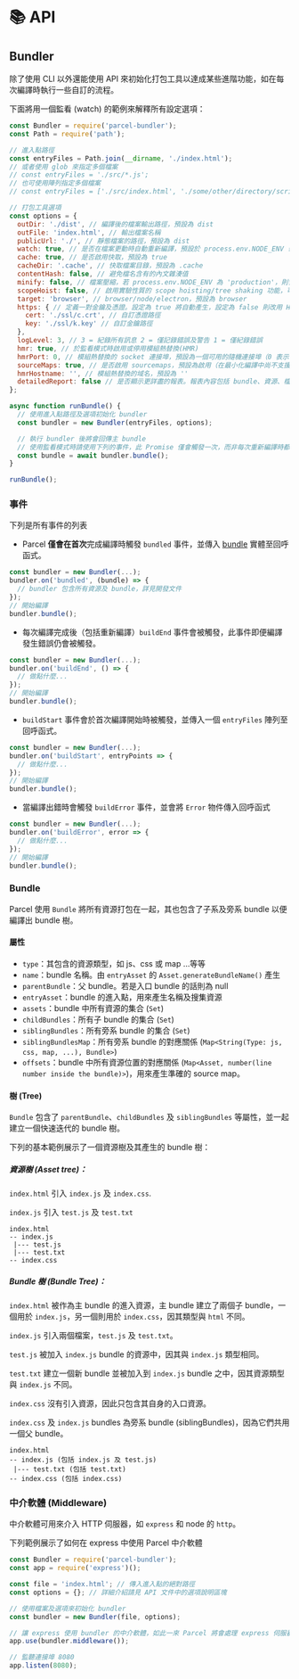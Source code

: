 # 📚 API

## Bundler

除了使用 CLI 以外還能使用 API 來初始化打包工具以達成某些進階功能，如在每次編譯時執行一些自訂的流程。

下面將用一個監看 (watch) 的範例來解釋所有設定選項：

```Javascript
const Bundler = require('parcel-bundler');
const Path = require('path');

// 進入點路徑
const entryFiles = Path.join(__dirname, './index.html');
// 或者使用 glob 來指定多個檔案
// const entryFiles = './src/*.js';
// 也可使用陣列指定多個檔案
// const entryFiles = ['./src/index.html', './some/other/directory/scripts.js'];

// 打包工具選項
const options = {
  outDir: './dist', // 編譯後的檔案輸出路徑，預設為 dist
  outFile: 'index.html', // 輸出檔案名稱
  publicUrl: './', // 靜態檔案的路徑，預設為 dist
  watch: true, // 是否在檔案更動時自動重新編譯，預設於 process.env.NODE_ENV !== 'production' 時啟用
  cache: true, // 是否啟用快取，預設為 true
  cacheDir: '.cache', // 快取檔案目錄，預設為 .cache
  contentHash: false, // 避免檔名含有的內文雜湊值
  minify: false, // 檔案壓縮，若 process.env.NODE_ENV 為 'production'，則會自動啟用
  scopeHoist: false, // 啟用實驗性質的 scope hoisting/tree shaking 功能，可減少 bundle 的大小
  target: 'browser', // browser/node/electron，預設為 browser
  https: { // 定義一對金鑰及憑證。設定為 true 將自動產生，設定為 false 則改用 HTTP
    cert: './ssl/c.crt', // 自訂憑證路徑
    key: './ssl/k.key' // 自訂金鑰路徑
  },
  logLevel: 3, // 3 = 紀錄所有訊息 2 = 僅記錄錯誤及警告 1 = 僅紀錄錯誤
  hmr: true, // 於監看模式時啟用或停用模組熱替換(HMR)
  hmrPort: 0, // 模組熱替換的 socket 連接埠，預設為一個可用的隨機連接埠（0 表示可用的隨機連接埠）
  sourceMaps: true, // 是否啟用 sourcemaps，預設為啟用（在最小化編譯中尚不支援）
  hmrHostname: '', // 模組熱替換的域名，預設為 ''
  detailedReport: false // 是否顯示更詳盡的報表。報表內容包括 bundle、資源、檔案大小及編譯時間等，預設為 false。報表僅在 watch 停用的情況下才會顯示
};

async function runBundle() {
  // 使用進入點路徑及選項初始化 bundler
  const bundler = new Bundler(entryFiles, options);

  // 執行 bundler 後將會回傳主 bundle
  // 使用監看模式時請使用下列的事件，此 Promise 僅會觸發一次，而非每次重新編譯時都會觸發。
  const bundle = await bundler.bundle();
}

runBundle();
```

### 事件

下列是所有事件的列表

- Parcel **僅會在首次**完成編譯時觸發 `bundled` 事件，並傳入 [bundle](#bundle) 實體至回呼函式。

```Javascript
const bundler = new Bundler(...);
bundler.on('bundled', (bundle) => {
  // bundler 包含所有資源及 bundle，詳見開發文件
});
// 開始編譯
bundler.bundle();
```

- 每次編譯完成後（包括重新編譯）`buildEnd` 事件會被觸發，此事件即便編譯發生錯誤仍會被觸發。

```Javascript
const bundler = new Bundler(...);
bundler.on('buildEnd', () => {
  // 做點什麼...
});
// 開始編譯
bundler.bundle();
```

- `buildStart` 事件會於首次編譯開始時被觸發，並傳入一個 `entryFiles` 陣列至回呼函式。

```Javascript
const bundler = new Bundler(...);
bundler.on('buildStart', entryPoints => {
  // 做點什麼...
});
// 開始編譯
bundler.bundle();
```

- 當編譯出錯時會觸發 `buildError` 事件，並會將 `Error` 物件傳入回呼函式

```Javascript
const bundler = new Bundler(...);
bundler.on('buildError', error => {
  // 做點什麼...
});
// 開始編譯
bundler.bundle();
```

### Bundle

Parcel 使用 `Bundle` 將所有資源打包在一起，其也包含了子系及旁系 bundle 以便編譯出 bundle 樹。

#### 屬性

- `type`：其包含的資源類型，如 js、css 或 map …等等
- `name`：bundle 名稱。由 `entryAsset` 的 `Asset.generateBundleName()` 產生
- `parentBundle`：父 bundle。若是入口 bundle 的話則為 null
- `entryAsset`：bundle 的進入點，用來產生名稱及搜集資源
- `assets`：bundle 中所有資源的集合 (`Set`)
- `childBundles`：所有子 bundle 的集合 (`Set`)
- `siblingBundles`：所有旁系 bundle 的集合 (`Set`)
- `siblingBundlesMap`：所有旁系 bundle 的對應關係 (`Map<String(Type: js, css, map, ...), Bundle>`)
- `offsets`：bundle 中所有資源位置的對應關係 (`Map<Asset, number(line number inside the bundle)>`)，用來產生準確的 source map。

#### 樹 (Tree)

`Bundle` 包含了 `parentBundle`、`childBundles` 及 `siblingBundles` 等屬性，並一起建立一個快速迭代的 bundle 樹。

下列的基本範例展示了一個資源樹及其產生的 bundle 樹：

##### 資源樹 (Asset tree)：

`index.html` 引入 `index.js` 及 `index.css`.

`index.js` 引入 `test.js` 及 `test.txt`

```Text
index.html
-- index.js
 |--- test.js
 |--- test.txt
-- index.css
```

##### Bundle 樹 (Bundle Tree)：

`index.html` 被作為主 bundle 的進入資源，主 bundle 建立了兩個子 bundle，一個用於 `index.js`，另一個則用於 `index.css`，因其類型與 `html` 不同。

`index.js` 引入兩個檔案，`test.js` 及 `test.txt`。

`test.js` 被加入 `index.js` bundle 的資源中，因其與 `index.js` 類型相同。

`test.txt` 建立一個新 bundle 並被加入到 `index.js` bundle 之中，因其資源類型與 `index.js` 不同。

`index.css` 沒有引入資源，因此只包含其自身的入口資源。

`index.css` 及 `index.js` bundles 為旁系 bundle (siblingBundles)，因為它們共用一個父 bundle。

```Text
index.html
-- index.js (包括 index.js 及 test.js)
 |--- test.txt (包括 test.txt)
-- index.css (包括 index.css)
```

### 中介軟體 (Middleware)

中介軟體可用來介入 HTTP 伺服器，如 `express` 和 node 的 `http`。

下列範例展示了如何在 express 中使用 Parcel 中介軟體

```Javascript
const Bundler = require('parcel-bundler');
const app = require('express')();

const file = 'index.html'; // 傳入進入點的絕對路徑
const options = {}; // 詳細介紹請見 API 文件中的選項說明區塊

// 使用檔案及選項來初始化 bundler
const bundler = new Bundler(file, options);

// 讓 express 使用 bundler 的中介軟體，如此一來 Parcel 將會處理 express 伺服器上的所有請求
app.use(bundler.middleware());

// 監聽連接埠 8080
app.listen(8080);
```

